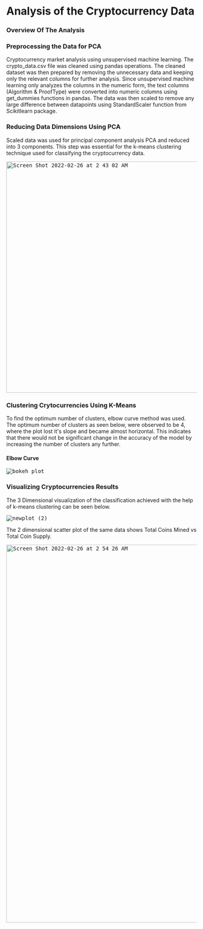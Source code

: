# Analysis of the Cryptocurrency Data

<h3> Overview Of The Analysis</h3>

<h3> Preprocessing the Data for PCA </h3>
Cryptocurrency market analysis using unsupervised machine learning. The crypto_data.csv file was cleaned using pandas operations. The cleaned dataset was then prepared by removing the unnecessary data and keeping only the relevant columns for further analysis. Since unsupervised machine learning only analyzes the columns in the numeric form, the text columns (Algorithm & ProofType) were converted into numeric columns using get_dummies functions in pandas. The data was then scaled to remove any large difference between datapoints using StandardScaler function from Scikitlearn package. 
<br>

<h3>  Reducing Data Dimensions Using PCA </h3>
Scaled data was used for principal component analysis PCA and reduced into 3 components. This step was essential for the k-means clustering technique used for classifying the cryptocurrency data.

<kbd> <img width="610" alt="Screen Shot 2022-02-26 at 2 43 02 AM" src="https://user-images.githubusercontent.com/90424752/155840232-14101efa-2d69-431a-a6bc-ab582cce9022.png"> </kbd>


<h3>  Clustering Crytocurrencies Using K-Means </h3>
To find the optimum number of clusters, elbow curve method was used. The optimum number of clusters as seen below, were observed to be 4, where the plot lost it's slope and became almost horizontal. This indicates that there would not be significant change in the accuracy of the model by increasing the number of clusters any further.

<br>
<h4> Elbow Curve </h4>

<kbd>  ![bokeh_plot](https://user-images.githubusercontent.com/90424752/155840386-f5f0d218-21c3-4942-adfa-460d7c5c59be.png)
</kbd>


<h3>  Visualizing Cryptocurrencies Results </h3>

The 3 Dimensional visualization of the classification achieved with the help of k-means clustering can be seen below.

<kbd> ![newplot (2)](https://user-images.githubusercontent.com/90424752/155840198-b6df24c2-07b8-4985-8392-491f97fc68e6.png) </kbd>


The 2 dimensional scatter plot of the same data shows Total Coins Mined vs Total Coin Supply.


<kbd>  <img width="997" alt="Screen Shot 2022-02-26 at 2 54 26 AM" src="https://user-images.githubusercontent.com/90424752/155840568-499b9ec3-896b-4ac3-811d-1464e1da6d7d.png">
</kbd>


